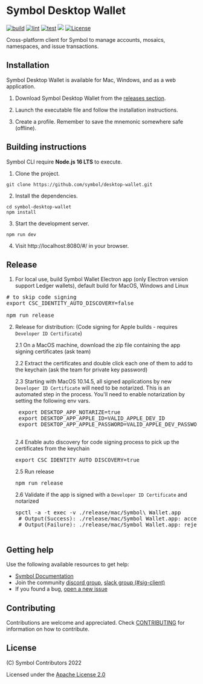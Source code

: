 # Symbol Desktop Wallet

[![build][wallet-desktop-build]][wallet-desktop-job]
[![lint][wallet-desktop-lint]][wallet-desktop-job]
[![test][wallet-desktop-test]][wallet-desktop-job]
[![][wallet-desktop-cov]][wallet-desktop-cov-link]
[![License](https://img.shields.io/badge/License-Apache%202.0-blue.svg)](https://opensource.org/licenses/Apache-2.0)

[wallet-desktop-job]: https://jenkins.symboldev.com/blue/organizations/jenkins/Symbol%2FWallets%2Fdesktop-wallet/activity/?branch=dev
[wallet-desktop-build]: https://jenkins.symboldev.com/buildStatus/icon?job=Symbol%2FWallets%2Fdesktop-wallet%2Fdev
[wallet-desktop-lint]: https://jenkins.symboldev.com/buildStatus/icon?job=Symbol%2FWallets%2Fdesktop-wallet%2Fdev&config=wallet-desktop-lint
[wallet-desktop-test]: https://jenkins.symboldev.com/buildStatus/icon?job=Symbol%2FWallets%2Fdesktop-wallet%2Fdev&config=wallet-desktop-test
[wallet-desktop-cov]: https://codecov.io/gh/symbol/desktop-wallet/branch/dev/graph/badge.svg?token=SSYYBMK0M7&flag=wallet-desktop
[wallet-desktop-cov-link]: https://codecov.io/gh/symbol/desktop-wallet/tree/dev/

Cross-platform client for Symbol to manage accounts, mosaics, namespaces, and issue transactions.

## Installation

Symbol Desktop Wallet is available for Mac, Windows, and as a web application.

1. Download Symbol Desktop Wallet from the [releases section](https://github.com/symbol/desktop-wallet/releases).

2. Launch the executable file and follow the installation instructions.

3. Create a profile. Remember to save the mnemonic somewhere safe (offline).

## Building instructions

Symbol CLI require **Node.js 16 LTS** to execute.

1. Clone the project.

```
git clone https://github.com/symbol/desktop-wallet.git
```

2. Install the dependencies.
```
cd symbol-desktop-wallet
npm install
```

3. Start the development server.

```
npm run dev
```

4. Visit http://localhost:8080/#/ in your browser.

## Release
1. For local use, build Symbol Wallet Electron app (only Electron version support Ledger wallets), default build for MacOS, Windows and Linux

<pre>
# to skip code signing
export CSC_IDENTITY_AUTO_DISCOVERY=false

npm run release
</pre>

2. Release for distribution: (Code signing for Apple builds - requires `Developer ID Certificate`)

    2.1 On a MacOS machine, download the zip file containing the app signing certificates (ask team)

    2.2 Extract the certificates and double click each one of them to add to the keychain (ask the team for private key password)

    2.3 Starting with MacOS 10.14.5, all signed applications by new `Developer ID Certificate` will need to be notarized. This is an automated step in the process. You'll need to enable notarization by setting the following env vars.

    <pre>
    export DESKTOP_APP_NOTARIZE=true
    export DESKTOP_APP_APPLE_ID=VALID_APPLE_DEV_ID
    export DESKTOP_APP_APPLE_PASSWORD=VALID_APPLE_DEV_PASSWORD
    </pre>

    2.4 Enable auto discovery for code signing process to pick up the certificates from the keychain

    <pre>export CSC_IDENTITY_AUTO_DISCOVERY=true</pre>

    2.5 Run release
    <pre>npm run release</pre>

    2.6 Validate if the app is signed with a `Developer ID Certificate` and notarized

    <pre>spctl -a -t exec -v ./release/mac/Symbol\ Wallet.app
    # Output(Success): ./release/mac/Symbol Wallet.app: accepted source=Notarized Developer ID
    # Output(Failure): ./release/mac/Symbol Wallet.app: rejected source=Unnotarized Developer ID
    </pre>

## Getting help

Use the following available resources to get help:

- [Symbol Documentation][docs]
- Join the community [discord group][discord], [slack group (#sig-client)][slack]
- If you found a bug, [open a new issue][issues]

## Contributing

Contributions are welcome and appreciated.
Check [CONTRIBUTING](CONTRIBUTING.md) for information on how to contribute.

## License

(C) Symbol Contributors 2022

Licensed under the [Apache License 2.0](LICENSE)

[self]: https://github.com/symbol/desktop-wallet
[docs]: https://docs.symbolplatform.com
[issues]: https://github.com/symbol/desktop-wallet/issues
[discord]: https://discord.gg/xymcity
[slack]: https://join.slack.com/t/nem2/shared_invite/enQtMzY4MDc2NTg0ODgyLWZmZWRiMjViYTVhZjEzOTA0MzUyMTA1NTA5OWQ0MWUzNTA4NjM5OTJhOGViOTBhNjkxYWVhMWRiZDRkOTE0YmU

